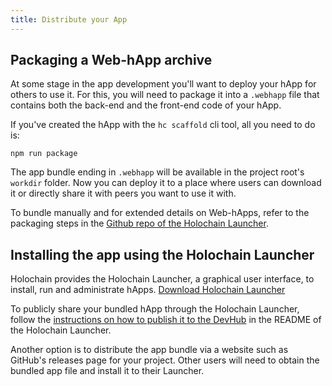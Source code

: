```yaml
---
title: Distribute your App
---
```


## Packaging a Web-hApp archive

At some stage in the app development you'll want to deploy your hApp for others to use it. For this, you will need to package it into a `.webhapp` file that contains both the back-end and the front-end code of your hApp.

If you've created the hApp with the `hc scaffold` cli tool, all you need to do is:

```shell
npm run package
```

The app bundle ending in `.webhapp` will be available in the project root's `workdir` folder. Now you can deploy it to a place where users can download it or directly share it with peers you want to use it with.

To bundle manually and for extended details on Web-hApps, refer to the packaging steps in the [Github repo of the Holochain Launcher](https://github.com/holochain/launcher?tab=readme-ov-file#developers).

## Installing the app using the Holochain Launcher

Holochain provides the Holochain Launcher, a graphical user interface, to install, run and administrate hApps. [Download Holochain Launcher](https://github.com/holochain/launcher/releases)

To publicly share your bundled hApp through the Holochain Launcher, follow the [instructions on how to publish it to the DevHub](https://github.com/holochain/launcher?tab=readme-ov-file#publish-an-app-to-launchers-app-store) in the README of the Holochain Launcher.

Another option is to distribute the app bundle via a website such as GitHub's releases page for your project. Other users will need to obtain the bundled app file and install it to their Launcher.